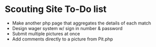 # Scouting Site To-Do list

- Make another php page that aggregates the details of each match
- Design wager system w/ sign in number & password
- Submit multiple pictures at once
- Add comments directly to a picture from Pit.php
